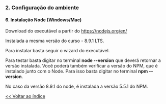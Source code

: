### 2. Configuração do ambiente

#### 6. Instalação Node (Windows/Mac)

Download do executável a partir do <https://nodejs.org/en/>

Instalada a mesma versão do curso - 8.9.1 LTS.

Para instalar basta seguir o wizard do executável.

Para testar basta digitar no terminal **node --version** que deverá retornar a versão instalada. Você poderá também verificar a versão do NPM, que é instalado junto com o Node. Para isso basta digitar no terminal **npm --version**.

No caso da versão 8.9.1 do node, é instalada a versão 5.5.1 do NPM.

<!-- #### 7. Configuração do Editor (VSCode)

#### 8. Configuração do Comando 'code'

#### 9. Instalação do VSCode (Windows) -->

[<< Voltar ao índice](README.md)